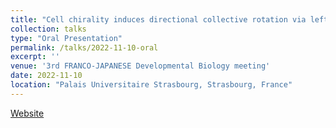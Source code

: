 ```yaml
---
title: "Cell chirality induces directional collective rotation via left-right asymmetric formation of lamellipodia"
collection: talks
type: "Oral Presentation"
permalink: /talks/2022-11-10-oral
excerpt: ''
venue: '3rd FRANCO-JAPANESE Developmental Biology meeting'
date: 2022-11-10
location: "Palais Universitaire Strasbourg, Strasbourg, France"
---
```


[Website](https://www.sfbd2022jsdb.com/#day-4)
